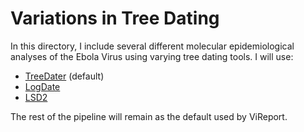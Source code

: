 # Variations in Tree Dating

In this directory, I include several different molecular epidemiological analyses of the Ebola Virus using varying tree dating tools. I will use:
* [TreeDater](https://github.com/Cyoung02/ViReport-Ebola/tree/master/DatingTools/TreeDater) (default)
* [LogDate](https://github.com/Cyoung02/ViReport-Ebola/tree/master/DatingTools/LogDate)
* [LSD2](https://github.com/Cyoung02/ViReport-Ebola/tree/master/DatingTools/LSD2)

The rest of the pipeline will remain as the default used by ViReport.
